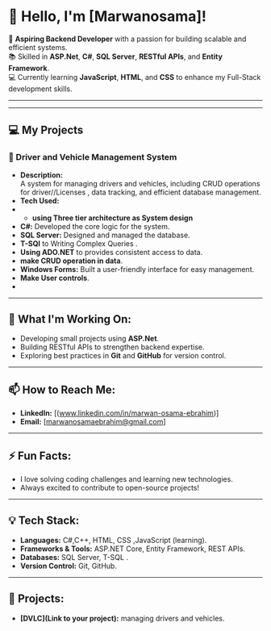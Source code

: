 # 👋 Hello, I'm [Marwanosama]!

🌟 **Aspiring Backend Developer** with a passion for building scalable and efficient systems.  
📚 Skilled in **ASP.Net**, **C#**, **SQL Server**, **RESTful APIs**, and **Entity Framework**.  
💻 Currently learning **JavaScript**, **HTML**, and **CSS** to enhance my Full-Stack development skills.  

---

---
## 💻 My Projects

### **🚗 Driver and Vehicle Management System**
- **Description:**  
  A system for managing drivers and vehicles, including CRUD operations for driver//Licenses , data tracking, and efficient database management.  
- **Tech Used:**
-   - **using Three tier architecture as System design**
  - **C#:** Developed the core logic for the system.  
  - **SQL Server:** Designed and managed the database.
  - **T-SQl** to Writing Complex Queries .
  - **Using ADO.NET** to provides consistent access to data.
  - **make CRUD operation in data**.
  - **Windows Forms:** Built a user-friendly interface for easy management.
  - **Make User controls**.
  - 
---

## 🌱 What I'm Working On:
- Developing small projects using **ASP.Net**.
- Building RESTful APIs to strengthen backend expertise.
- Exploring best practices in **Git** and **GitHub** for version control.
---
## 📫 How to Reach Me:
- **LinkedIn:** [(www.linkedin.com/in/marwan-osama-ebrahim)]
- **Email:** [marwanosamaebrahim@gmail.com]

---

## ⚡ Fun Facts:
- I love solving coding challenges and learning new technologies.
- Always excited to contribute to open-source projects!

---

## 💡 Tech Stack:
- **Languages:** C#,C++,  HTML, CSS ,JavaScript (learning).
- **Frameworks & Tools:** ASP.NET Core, Entity Framework, REST APIs.
- **Databases:** SQL Server, T-SQL .
- **Version Control:** Git, GitHub.

---

## 🚀 Projects:
- **[DVLC](Link to your project):** managing drivers and vehicles.
